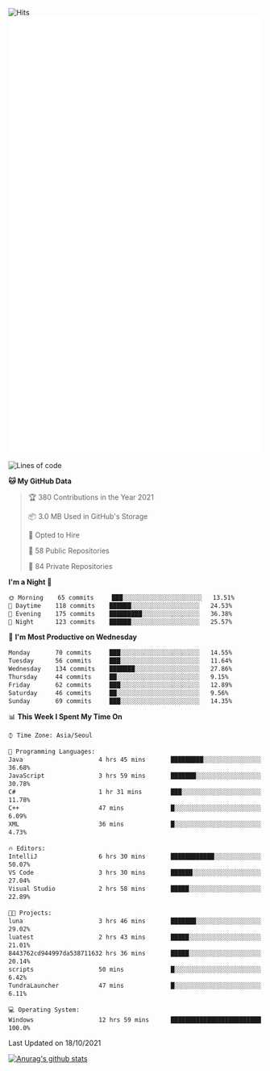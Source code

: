 ![Hits](https://hits.seeyoufarm.com/api/count/incr/badge.svg?url=https%3A%2F%2Fgithub.com%2Fkokose1234&count_bg=%2379C83D&title_bg=%23555555&icon=apple.svg&icon_color=%23E7E7E7&title=hits&edge_flat=false)
<br/>
![Metrics](https://github.com/kokose1234/kokose1234/blob/main/github-metrics.svg)

<!--START_SECTION:waka-->
![Lines of code](https://img.shields.io/badge/From%20Hello%20World%20I%27ve%20Written-11.7%20million%20lines%20of%20code-blue)

**🐱 My GitHub Data** 

> 🏆 380 Contributions in the Year 2021
 > 
> 📦 3.0 MB Used in GitHub's Storage 
 > 
> 💼 Opted to Hire
 > 
> 📜 58 Public Repositories 
 > 
> 🔑 84 Private Repositories  
 > 
**I'm a Night 🦉** 

```text
🌞 Morning    65 commits     ███░░░░░░░░░░░░░░░░░░░░░░   13.51% 
🌆 Daytime    118 commits    ██████░░░░░░░░░░░░░░░░░░░   24.53% 
🌃 Evening    175 commits    █████████░░░░░░░░░░░░░░░░   36.38% 
🌙 Night      123 commits    ██████░░░░░░░░░░░░░░░░░░░   25.57%

```
📅 **I'm Most Productive on Wednesday** 

```text
Monday       70 commits     ███░░░░░░░░░░░░░░░░░░░░░░   14.55% 
Tuesday      56 commits     ███░░░░░░░░░░░░░░░░░░░░░░   11.64% 
Wednesday    134 commits    ███████░░░░░░░░░░░░░░░░░░   27.86% 
Thursday     44 commits     ██░░░░░░░░░░░░░░░░░░░░░░░   9.15% 
Friday       62 commits     ███░░░░░░░░░░░░░░░░░░░░░░   12.89% 
Saturday     46 commits     ██░░░░░░░░░░░░░░░░░░░░░░░   9.56% 
Sunday       69 commits     ███░░░░░░░░░░░░░░░░░░░░░░   14.35%

```


📊 **This Week I Spent My Time On** 

```text
⌚︎ Time Zone: Asia/Seoul

💬 Programming Languages: 
Java                     4 hrs 45 mins       █████████░░░░░░░░░░░░░░░░   36.68% 
JavaScript               3 hrs 59 mins       ███████░░░░░░░░░░░░░░░░░░   30.78% 
C#                       1 hr 31 mins        ███░░░░░░░░░░░░░░░░░░░░░░   11.78% 
C++                      47 mins             █░░░░░░░░░░░░░░░░░░░░░░░░   6.09% 
XML                      36 mins             █░░░░░░░░░░░░░░░░░░░░░░░░   4.73%

🔥 Editors: 
IntelliJ                 6 hrs 30 mins       ████████████░░░░░░░░░░░░░   50.07% 
VS Code                  3 hrs 30 mins       ██████░░░░░░░░░░░░░░░░░░░   27.04% 
Visual Studio            2 hrs 58 mins       █████░░░░░░░░░░░░░░░░░░░░   22.89%

🐱‍💻 Projects: 
luna                     3 hrs 46 mins       ███████░░░░░░░░░░░░░░░░░░   29.02% 
luatest                  2 hrs 43 mins       █████░░░░░░░░░░░░░░░░░░░░   21.01% 
8443762cd944997da538711632 hrs 36 mins       █████░░░░░░░░░░░░░░░░░░░░   20.14% 
scripts                  50 mins             █░░░░░░░░░░░░░░░░░░░░░░░░   6.42% 
TundraLauncher           47 mins             █░░░░░░░░░░░░░░░░░░░░░░░░   6.11%

💻 Operating System: 
Windows                  12 hrs 59 mins      █████████████████████████   100.0%

```


 Last Updated on 18/10/2021
<!--END_SECTION:waka-->

[![Anurag's github stats](https://github-readme-stats.vercel.app/api?username=kokose1234&theme=dracula)](https://github.com/anuraghazra/github-readme-stats)



	
